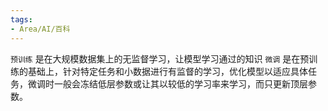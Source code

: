 ```yaml
---
tags:
- Area/AI/百科
---
```


`预训练` 是在大规模数据集上的无监督学习，让模型学习通过的知识
`微调` 是在预训练的基础上，针对特定任务和小数据进行有监督的学习，优化模型以适应具体任务，微调时一般会冻结低层参数或让其以较低的学习率来学习，而只更新顶层参数。